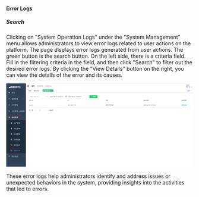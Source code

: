 #### Error Logs

##### Search

Clicking on "System Operation Logs" under the "System Management" menu allows administrators to view error logs related to user actions on the platform. The page displays error logs generated from user actions. The green button is the search button. On the left side, there is a criteria field. Fill in the filtering criteria in the field, and then click "Search" to filter out the desired error logs. By clicking the "View Details" button on the right, you can view the details of the error and its causes.

![image-20230621105907961](../../../images/whaleal-data-images/image-20230621105907961.png)

These error logs help administrators identify and address issues or unexpected behaviors in the system, providing insights into the activities that led to errors.

